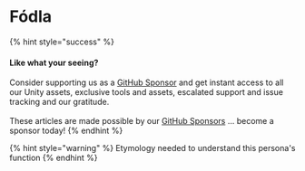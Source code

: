 # Fódla

{% hint style="success" %}
#### Like what your seeing?

Consider supporting us as a [GitHub Sponsor](../../../../../../../become-a-sponsor/) and get instant access to all our Unity assets, exclusive tools and assets, escalated support and issue tracking and our gratitude.\
\
These articles are made possible by our [GitHub Sponsors](https://github.com/sponsors/heathen-engineering) ... become a sponsor today!
{% endhint %}

{% hint style="warning" %}
Etymology needed to understand this persona's function
{% endhint %}

